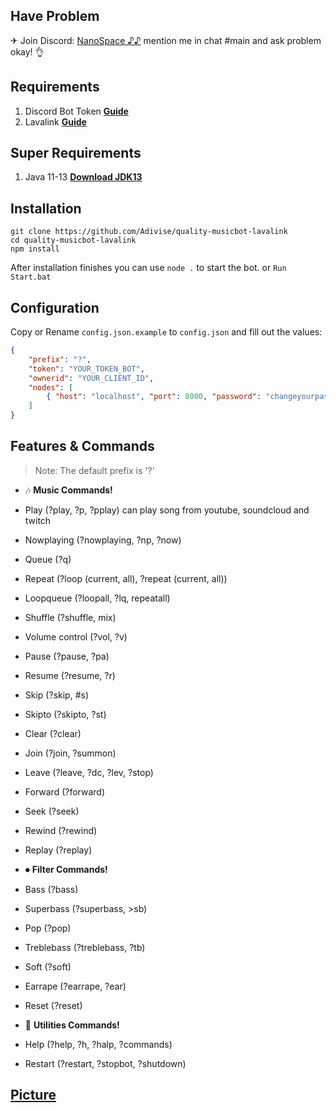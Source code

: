## Have Problem

✈ Join Discord:  [NanoSpace ♪♪](https://discord.gg/4pk97A2)
   mention me in chat #main and ask problem okay! 👌


## Requirements

1. Discord Bot Token **[Guide](https://discordjs.guide/preparations/setting-up-a-bot-application.html#creating-your-bot)**
2. Lavalink **[Guide](https://github.com/Frederikam/Lavalink)**

## Super Requirements 

1. Java 11-13 **[Download JDK13](https://www.oracle.com/java/technologies/javase-jdk13-downloads.html)**

## Installation

```
git clone https://github.com/Adivise/quality-musicbot-lavalink
cd quality-musicbot-lavalink
npm install
```
After installation finishes you can use `node .` to start the bot. or `Run Start.bat`

## Configuration

Copy or Rename `config.json.example` to `config.json` and fill out the values:

```json
{
	"prefix": "?",
	"token": "YOUR_TOKEN_BOT",
	"ownerid": "YOUR_CLIENT_ID",
	"nodes": [
		{ "host": "localhost", "port": 8000, "password": "changeyourpassword" }
	]
}
```

## Features & Commands

> Note: The default prefix is '?'

* 🎶 **Music Commands!** 
* Play (?play, ?p, ?pplay) can play song from youtube, soundcloud and twitch
* Nowplaying (?nowplaying, ?np, ?now)
* Queue (?q)
* Repeat (?loop (current, all), ?repeat (current, all))
* Loopqueue (?loopall, ?lq, repeatall)
* Shuffle (?shuffle, mix)
* Volume control (?vol, ?v)
* Pause (?pause, ?pa)
* Resume (?resume, ?r)
* Skip (?skip, #s)
* Skipto (?skipto, ?st)
* Clear (?clear)
* Join (?join, ?summon)
* Leave (?leave, ?dc, ?lev, ?stop)
* Forward (?forward)
* Seek (?seek)
* Rewind (?rewind)
* Replay (?replay)

* ⏺ **Filter Commands!**
* Bass (?bass)
* Superbass (?superbass, >sb)
* Pop (?pop)
* Treblebass (?treblebass, ?tb)
* Soft (?soft)
* Earrape (?earrape, ?ear)
* Reset (?reset)

* 📑 **Utilities Commands!**
* Help (?help, ?h, ?halp, ?commands)
* Restart (?restart, ?stopbot, ?shutdown)


## **[Picture](https://imgur.com/a/tuYdEv1)**

